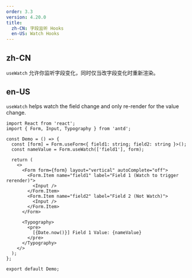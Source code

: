 ```yaml
---
order: 3.3
version: 4.20.0
title:
  zh-CN: 字段监听 Hooks
  en-US: Watch Hooks
---
```


## zh-CN

`useWatch` 允许你监听字段变化，同时仅当改字段变化时重新渲染。

## en-US

`useWatch` helps watch the field change and only re-render for the value change.

```tsx
import React from 'react';
import { Form, Input, Typography } from 'antd';

const Demo = () => {
  const [form] = Form.useForm<{ field1: string; field2: string }>();
  const nameValue = Form.useWatch(['field1'], form);

  return (
    <>
      <Form form={form} layout="vertical" autoComplete="off">
        <Form.Item name="field1" label="Field 1 (Watch to trigger rerender)">
          <Input />
        </Form.Item>
        <Form.Item name="field2" label="Field 2 (Not Watch)">
          <Input />
        </Form.Item>
      </Form>

      <Typography>
        <pre>
          [{Date.now()}] Field 1 Value: {nameValue}
        </pre>
      </Typography>
    </>
  );
};

export default Demo;
```
